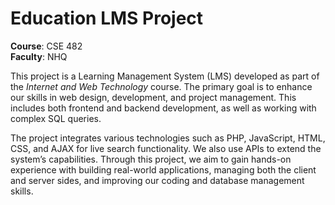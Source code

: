 # Education LMS Project

**Course**: CSE 482  
**Faculty**: NHQ  

This project is a Learning Management System (LMS) developed as part of the *Internet and Web Technology* course. The primary goal is to enhance our skills in web design, development, and project management. This includes both frontend and backend development, as well as working with complex SQL queries.

The project integrates various technologies such as PHP, JavaScript, HTML, CSS, and AJAX for live search functionality. We also use APIs to extend the system’s capabilities. Through this project, we aim to gain hands-on experience with building real-world applications, managing both the client and server sides, and improving our coding and database management skills.
